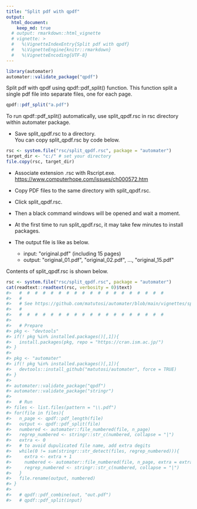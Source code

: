 ```yaml
---
title: "Split pdf with qpdf"
output: 
  html_document:
    keep_md: true
  # output: rmarkdown::html_vignette
  # vignette: >
  #   %\VignetteIndexEntry{Split pdf with qpdf}
  #   %\VignetteEngine{knitr::rmarkdown}
  #   %\VignetteEncoding{UTF-8}
---
```





```r
library(automater)
automater::validate_package("qpdf")
```


Split pdf with qpdf using qpdf::pdf_split() function.
This function split a single pdf file into separate files, one for each page. 


```r
qpdf::pdf_split("a.pdf")
```

To run qpdf::pdf_split() automatically, use split_qpdf.rsc in rsc directory within automater package.

- Save split_qpdf.rsc to a directory.    
  You can copy split_qpdf.rsc by code below.    


```r
rsc <- system.file("rsc/split_qpdf.rsc", package = "automater")
target_dir <- "c:/" # set your directory
file.copy(rsc, target_dir)
```

- Associate extension .rsc with Rscript.exe.    
  https://www.computerhope.com/issues/ch000572.htm    


- Copy PDF files to the same directory with split_qpdf.rsc.   
- Click split_qpdf.rsc.   
- Then a black command windows will be opened and wait a moment.   
- At the first time to run split_qpdf.rsc, it may take few minutes to install packages.   
- The output file is like as below.    
  - input: "original.pdf" (including 15 pages)
  - output: "original_01.pdf", "original_02.pdf", ..., "original_15.pdf"

Contents of split_qpdf.rsc is shown below. 


```r
rsc <- system.file("rsc/split_qpdf.rsc", package = "automater")
cat(readtext::readtext(rsc, verbosity = 0)$text)
#>   #  #  #  #  #  #  #  #  #  #  #  #  #  #  #  #  #  #  # 
#>   # 
#>   # See https://github.com/matutosi/automater/blob/main/vignettes/split_qpdf.md
#>   # 
#>   #  #  #  #  #  #  #  #  #  #  #  #  #  #  #  #  #  #  # 
#> 
#>   # Prepare
#> pkg <- "devtools"
#> if(! pkg %in% installed.packages()[,1]){
#>   install.packages(pkg, repo = "https://cran.ism.ac.jp/")
#> }
#> 
#> pkg <- "automater"
#> if(! pkg %in% installed.packages()[,1]){
#>   devtools::install_github("matutosi/automater", force = TRUE)
#> }
#> 
#> automater::validate_package("qpdf")
#> automater::validate_package("stringr")
#> 
#>   # Run
#> files <- list.files(pattern = "\\.pdf")
#> for(file in files){
#>   n_page <- qpdf::pdf_length(file)
#>   output <- qpdf::pdf_split(file)
#>   numbered <- automater::file_numbered(file, n_page)
#>   regrep_numbered <- stringr::str_c(numbered, collapse = "|")
#>   extra <- 0
#>   # to avoid dupulicated file name, add extra degits
#>   while(0 != sum(stringr::str_detect(files, regrep_numbered))){
#>     extra <- extra + 1
#>     numbered <- automater::file_numbered(file, n_page, extra = extra)
#>     regrep_numbered <- stringr::str_c(numbered, collapse = "|")
#>   }
#>   file.rename(output, numbered)
#> }
#> 
#>   # qpdf::pdf_combine(out, "out.pdf")
#>   # qpdf::pdf_split(input)
```
